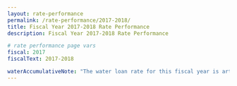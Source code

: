 ```yaml
---
layout: rate-performance
permalink: /rate-performance/2017-2018/
title: Fiscal Year 2017-2018 Rate Performance
description: Fiscal Year 2017-2018 Rate Performance

# rate performance page vars
fiscal: 2017
fiscalText: 2017-2018

waterAccumulativeNote: "The water loan rate for this fiscal year is artificially low to account for additional loan revenue from years past. The City now takes any additional loan revenue from the previous year into account when setting next year's water loan rate."
---
```

